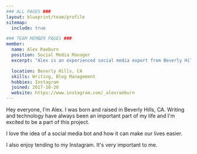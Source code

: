 ```yaml
---
### ALL PAGES ###
layout: blueprint/team/profile
sitemap:
  include: true

### TEAM MEMBER PAGES ###
member:
  name: Alex Raeburn
  position: Social Media Manager
  excerpt: "Alex is an experienced social media expert from Beverly Hills, CA and is a major contributor to our blog."

  location: Beverly Hills, CA
  skills: Writing, Blog Management
  hobbies: Instagram
  joined: 2017-10-20
  website: https://www.instagram.com/_alexraeburn
---
```


Hey everyone, I'm Alex. I was born and raised in Beverly Hills, CA. Writing and technology have always been an important part of my life and I'm excited to be a part of this project.

I love the idea of a social media bot and how it can make our lives easier.

I also enjoy tending to my Instagram. It's very important to me.
